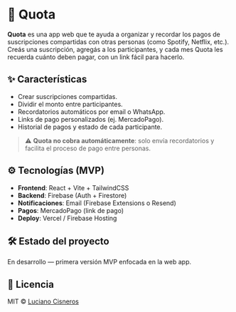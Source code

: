 # 💸 Quota

**Quota** es una app web que te ayuda a organizar y recordar los pagos de suscripciones compartidas con otras personas (como Spotify, Netflix, etc.). Creás una suscripción, agregás a los participantes, y cada mes Quota les recuerda cuánto deben pagar, con un link fácil para hacerlo.

## ✨ Características

- Crear suscripciones compartidas.
- Dividir el monto entre participantes.
- Recordatorios automáticos por email o WhatsApp.
- Links de pago personalizados (ej. MercadoPago).
- Historial de pagos y estado de cada participante.

> ⚠️ **Quota no cobra automáticamente**: solo envía recordatorios y facilita el proceso de pago entre personas.

## ⚙️ Tecnologías (MVP)

- **Frontend**: React + Vite + TailwindCSS
- **Backend**: Firebase (Auth + Firestore)
- **Notificaciones**: Email (Firebase Extensions o Resend)
- **Pagos**: MercadoPago (link de pago)
- **Deploy**: Vercel / Firebase Hosting

## 🛠 Estado del proyecto

En desarrollo — primera versión MVP enfocada en la web app.

## 📄 Licencia

MIT © [Luciano Cisneros](https://github.com/lucianoCisneros)